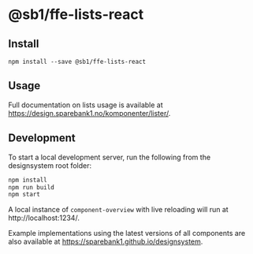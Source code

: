 # @sb1/ffe-lists-react

## Install

```
npm install --save @sb1/ffe-lists-react
```

## Usage

Full documentation on lists usage is available at https://design.sparebank1.no/komponenter/lister/.

## Development

To start a local development server, run the following from the designsystem root folder:

```bash
npm install
npm run build
npm start
```

A local instance of `component-overview` with live reloading will run at http://localhost:1234/.

Example implementations using the latest versions of all components are also available at https://sparebank1.github.io/designsystem.
